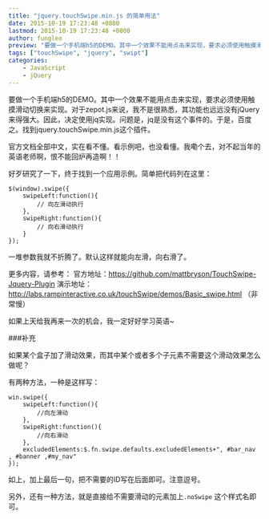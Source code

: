 ```yaml
---
title: "jquery.touchSwipe.min.js 的简单用法"
date: 2015-10-19 17:23:48 +0800
lastmod: 2015-10-19 17:23:48 +0800
author: fungleo
preview: "要做一个手机端h5的DEMO。其中一个效果不能用点击来实现，要求必须使用触摸滑动切换来实现。对于zepot.js来说，我不是很熟悉，其功能也远远没有jQuery来得强大。因此，决定使用jq实现。问题是，jq是没有这个事件的。于是，百度之。找到jquery.touchSwipe.min.js这个插件。官方文档全部中文，实在看不懂。看示例吧，也没看懂。我嘞个去，对不起当年的英语老师啊，恨不能回炉再造啊！"
tags: ["touchSwipe", "jquery", "swipt"]
categories:
    - JavaScript
    - jQuery
---
```


要做一个手机端h5的DEMO。其中一个效果不能用点击来实现，要求必须使用触摸滑动切换来实现。对于zepot.js来说，我不是很熟悉，其功能也远远没有jQuery来得强大。因此，决定使用jq实现。问题是，jq是没有这个事件的。于是，百度之。找到jquery.touchSwipe.min.js这个插件。

官方文档全部中文，实在看不懂。看示例吧，也没看懂。我嘞个去，对不起当年的英语老师啊，恨不能回炉再造啊！！

好歹研究了一下，终于找到一个应用示例。简单把代码列在这里：

```
$(window).swipe({
	swipeLeft:function(){
		// 向左滑动执行
	},
	swipeRight:function(){
		// 向右滑动执行
	}
});
```
一堆参数我就不折腾了。默认这样就能向左滑，向右滑了。

更多内容，请参考：
官方地址：https://github.com/mattbryson/TouchSwipe-Jquery-Plugin
演示地址：http://labs.rampinteractive.co.uk/touchSwipe/demos/Basic_swipe.html （非常慢）

如果上天给我再来一次的机会，我一定好好学习英语~

###补充

如果某个盒子加了滑动效果，而其中某个或者多个子元素不需要这个滑动效果怎么做呢？

有两种方法，一种是这样写：
```
win.swipe({
	swipeLeft:function(){
		//向左滑动
	},
	swipeRight:function(){
		//向右滑动
	},
	excludedElements:$.fn.swipe.defaults.excludedElements+", #bar_nav , #banner ,#my_nav"
});
```
如上，加上最后一句，把不需要的ID写在后面即可。注意逗号。

另外，还有一种方法，就是直接给不需要滑动的元素加上`.noSwipe` 这个样式名即可。